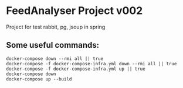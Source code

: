 
# FeedAnalyser Project v002

Project for test rabbit, pg, jsoup in spring

## Some useful commands:
```
docker-compose down --rmi all || true
docker-compose -f docker-compose-infra.yml down --rmi all || true
docker-compose -f docker-compose-infra.yml up || true
docker-compose down
docker-compose up --build
```